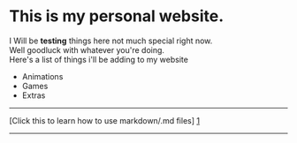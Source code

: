# This is my personal website.
  
I Will be **testing** things here not much special right now.  
Well goodluck with whatever you're doing.  
Here's a list of things i'll be adding to my website  
- Animations 
- Games
- Extras  

_____________  
  
[Click this to learn how to use markdown/.md files] [1]  
  
_____________  
  
  
[1]: <https://www.lifewire.com/md-file-4143558 "This will lead to a page about .md/markdown files">
